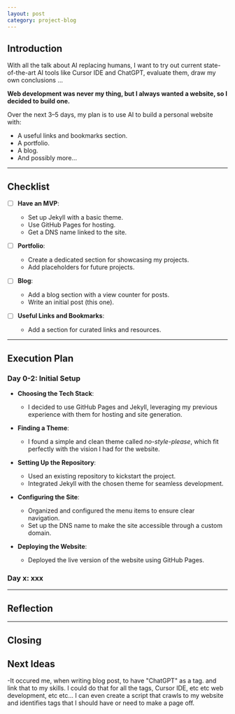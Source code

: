 ```yaml
---
layout: post
category: project-blog
---
```


## **Introduction**

With all the talk about AI replacing humans, I want to try out current state-of-the-art AI tools like Cursor IDE and ChatGPT, evaluate them, draw my own conclusions ...

**Web development was never my thing, but I always wanted a website, so I decided to build one.** 

Over the next 3–5 days, my plan is to use AI to build a personal website with:
- A useful links and bookmarks section.
- A portfolio.
- A blog.
- And possibly more...

---

## **Checklist**

- [ ] **Have an MVP**:  
  - Set up Jekyll with a basic theme.  
  - Use GitHub Pages for hosting.  
  - Get a DNS name linked to the site.  

- [ ] **Portfolio**:  
  - Create a dedicated section for showcasing my projects.  
  - Add placeholders for future projects.  

- [ ] **Blog**:  
  - Add a blog section with a view counter for posts.  
  - Write an initial post (this one).  

- [ ] **Useful Links and Bookmarks**:  
  - Add a section for curated links and resources.  

---

## **Execution Plan**

### **Day 0-2: Initial Setup**
- **Choosing the Tech Stack**:  
  - I decided to use GitHub Pages and Jekyll, leveraging my previous experience with them for hosting and site generation.

- **Finding a Theme**:  
  - I found a simple and clean theme called *no-style-please*, which fit perfectly with the vision I had for the website.

- **Setting Up the Repository**:  
  - Used an existing repository to kickstart the project.  
  - Integrated Jekyll with the chosen theme for seamless development.

- **Configuring the Site**:  
  - Organized and configured the menu items to ensure clear navigation.  
  - Set up the DNS name to make the site accessible through a custom domain.

- **Deploying the Website**:  
  - Deployed the live version of the website using GitHub Pages.  

### **Day x: xxx**

---

## **Reflection**

<!-- Once the website is live, I’ll evaluate the entire process:
- **AI Tools**: How effective were Cursor IDE and ChatGPT in streamlining development?  
- **Challenges**: What issues did I face, and how did I solve them?  
- **Takeaways**: Lessons learned about web development, hosting, and using AI-powered tools. -->

---

## **Closing**

<!-- This is a small but important step towards building something tangible and personal. The process itself will help me learn, grow, and refine my skills.  

If you’re thinking about starting a project like this, my advice is simple: **just begin.** You’ll figure out the rest along the way.

Let’s see what the next 3–5 days bring. 🚀 -->


## **Next Ideas**

-It occured me, when writing blog post, to have "ChatGPT" as a tag. and link that to my skills. I could do that for all the tags, Cursor IDE, etc etc web development, etc etc... 
I can even create a script that crawls to my website and identifies  tags that I should have or need to make a page off. 

